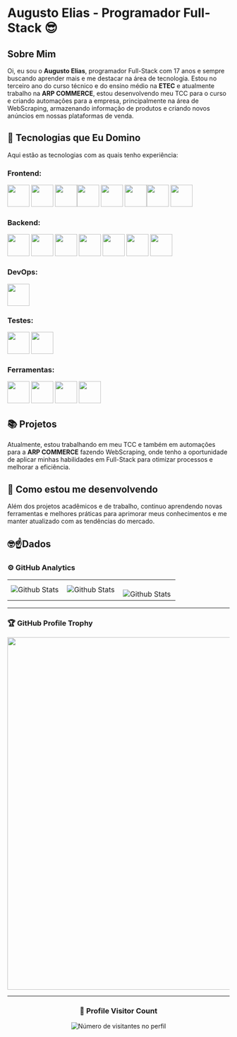 # Augusto Elias - Programador Full-Stack 😎

## Sobre Mim

Oi, eu sou o **Augusto Elias**, programador Full-Stack com 17 anos e sempre buscando aprender mais e me destacar na área de tecnologia. Estou no terceiro ano do curso técnico e do ensino médio na **ETEC** e atualmente trabalho na **ARP COMMERCE**, estou desenvolvendo meu TCC para o curso e criando automações para a empresa, principalmente na área de WebScraping, armazenando informação de produtos e criando novos anúncios em nossas plataformas de venda.

## 🚀 Tecnologias que Eu Domino

Aqui estão as tecnologias com as quais tenho experiência:

### Frontend:
<img width="50" src="https://cdn.jsdelivr.net/gh/devicons/devicon@latest/icons/html5/html5-original-wordmark.svg" /> <img width="50" src="https://cdn.jsdelivr.net/gh/devicons/devicon@latest/icons/css3/css3-original-wordmark.svg" /> <img width="50" src="https://cdn.jsdelivr.net/gh/devicons/devicon@latest/icons/javascript/javascript-original.svg" /><img width="50" src="https://cdn.jsdelivr.net/gh/devicons/devicon@latest/icons/tailwindcss/tailwindcss-original.svg" /> <img width="50" src="https://cdn.jsdelivr.net/gh/devicons/devicon@latest/icons/sass/sass-original.svg" /> <img width="50" src="https://cdn.jsdelivr.net/gh/devicons/devicon@latest/icons/vitejs/vitejs-original.svg" /><img width="50" src="https://cdn.jsdelivr.net/gh/devicons/devicon@latest/icons/react/react-original.svg" /> <img width="50" src="https://cdn.jsdelivr.net/gh/devicons/devicon@latest/icons/nextjs/nextjs-original.svg" /> 

### Backend:
<img width="50" src="https://cdn.jsdelivr.net/gh/devicons/devicon@latest/icons/python/python-original.svg" /> <img width="50" src="https://cdn.jsdelivr.net/gh/devicons/devicon@latest/icons/fastapi/fastapi-original.svg" /> <img width="50" src="https://cdn.jsdelivr.net/gh/devicons/devicon@latest/icons/postgresql/postgresql-original-wordmark.svg" /> <img width="50" src="https://cdn.jsdelivr.net/gh/devicons/devicon@latest/icons/mysql/mysql-original-wordmark.svg" /> <img width="50" src="https://cdn.jsdelivr.net/gh/devicons/devicon@latest/icons/mongodb/mongodb-original-wordmark.svg" /> <img width="50" src="https://cdn.jsdelivr.net/gh/devicons/devicon@latest/icons/express/express-original.svg" /> <img width="50" src="https://cdn.jsdelivr.net/gh/devicons/devicon@latest/icons/nodejs/nodejs-original-wordmark.svg" />
          
          

### DevOps:
<img width="50" src="https://cdn.jsdelivr.net/gh/devicons/devicon@latest/icons/docker/docker-original.svg" />

### Testes:
<img width="50" src="https://cdn.jsdelivr.net/gh/devicons/devicon@latest/icons/jest/jest-plain.svg" /> <img width="50" src="https://cdn.jsdelivr.net/gh/devicons/devicon@latest/icons/selenium/selenium-original.svg" />

### Ferramentas:

<img  width="50" src="https://cdn.jsdelivr.net/gh/devicons/devicon@latest/icons/vscode/vscode-original.svg" /> <img width="50" src="https://cdn.jsdelivr.net/gh/devicons/devicon@latest/icons/visualstudio/visualstudio-plain.svg" /> <img width="50" src="https://cdn.jsdelivr.net/gh/devicons/devicon@latest/icons/postman/postman-plain.svg" /> <img width="50" src="https://cdn.jsdelivr.net/gh/devicons/devicon@latest/icons/androidstudio/androidstudio-original.svg" />

## 📚 Projetos

Atualmente, estou trabalhando em meu TCC e também em automações para a **ARP COMMERCE** fazendo WebScraping, onde tenho a oportunidade de aplicar minhas habilidades em Full-Stack para otimizar processos e melhorar a eficiência.

## 🌱 Como estou me desenvolvendo

Além dos projetos acadêmicos e de trabalho, continuo aprendendo novas ferramentas e melhores práticas para aprimorar meus conhecimentos e me manter atualizado com as tendências do mercado.

## 🤓☝️Dados

### ⚙️ GitHub Analytics

<table>
  <tr>
    <td>
      <img
        align="left"
        src="https://github-readme-stats.vercel.app/api?username=Dotzin&theme=dark&hide_border=false&include_all_commits=true"
        alt="Github Stats"
      />
    </td>
    <td>
      <img
        align="left"
        src="https://github-readme-stats.vercel.app/api/top-langs/?username=Dotzin&theme=dark&hide_border=false&include_all_commits=true&count_private=true&layout=compact"
        alt="Github Stats"
      />
    </td>
    <td>
      <br />
      <img
        align="left"
        src="https://github-readme-streak-stats.herokuapp.com/?user=Dotzin&theme=dark&hide_border=false"
        alt="Github Stats"
      />
    </td>
  </tr>
</table>

--- 

### 🏆 GitHub Profile Trophy

<p align="center">
  <a
    href="https://github.com/ryo-ma/github-profile-trophy"
    title="repositório de troféus"
  >
    <img
      width="800"
      src="https://github-profile-trophy.vercel.app/?username=Dotzin&column=8&theme=darkhub&no-frame=true&no-bg=true"
    />
  </a>
</p>

---

<div align="center">
  <h3><b>📍 Profile Visitor Count</b></h3>
</div>

<p align="center">
  <img
    src="https://profile-counter.glitch.me/Dotzin/count.svg"
    alt="Número de visitantes no perfil"
  />
</p>
